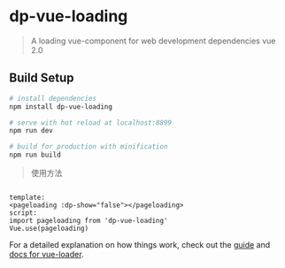 # dp-vue-loading

> A loading vue-component for web development
> dependencies vue 2.0

## Build Setup

``` bash
# install dependencies
npm install dp-vue-loading

# serve with hot reload at localhost:8899
npm run dev

# build for production with minification
npm run build

```
> 使用方法
```

template: 
<pageloading :dp-show="false"></pageloading>
script:
import pageloading from 'dp-vue-loading'
Vue.use(pageloading)

```
For a detailed explanation on how things work, check out the [guide](http://vuejs-templates.github.io/webpack/) and [docs for vue-loader](http://vuejs.github.io/vue-loader).
